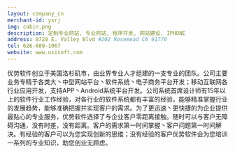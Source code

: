 ```yaml
---
layout: company_cn
merchant-id: ysrj
img: cabin.png
description: 定制专业网站, 专业网站, 程序开发, 网站建设, IPHONE
address: 8728 E. Valley Blvd #202 Rosemead CA 91770
tel: 626-689-1067
website: www.usisoft.com
---
```


优势软件创立于美国洛杉矶市，由业界专业人才组建的一支专业的团队。公司主要业务专精于各类大丶中型网站平台丶软件系统丶电子商务平台开发；移动互联网各行业应用开发，支持APP丶Android系统平台开发。公司系统首席设计师有15年以上的软件行业工作经验，对各行业的软件系统都有丰富的经验，能够精准掌握行业的发展趋势，能够准确把握并实现客户的需求。为了更迅速丶更快捷的为企业提供最贴心的专业服务，优势软件选择了与企业客户零距离接触。随时可以与客户无障碍沟通，没有时差，没有距离。客户的需求第一时间掌握丶客户问题第一时间解决。有经验的客户可以为您实现创新的思维；没有经验的客户优势软件会为您培训一系列的专业知识，助您创业无顾虑。